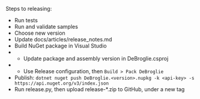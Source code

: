 Steps to releasing:
 * Run tests
 * Run and validate samples
 * Choose new version
 * Update docs/articles/release_notes.md
 * Build NuGet package in Visual Studio
 * * Update package and assembly version in DeBroglie.csproj
 * * Use Release configuration, then `Build > Pack DeBroglie`
 * Publish:
    `dotnet nuget push DeBroglie.<version>.nupkg -k <api-key> -s https://api.nuget.org/v3/index.json`
 * Run release.py, then upload release-*.zip to GitHub, under a new tag
